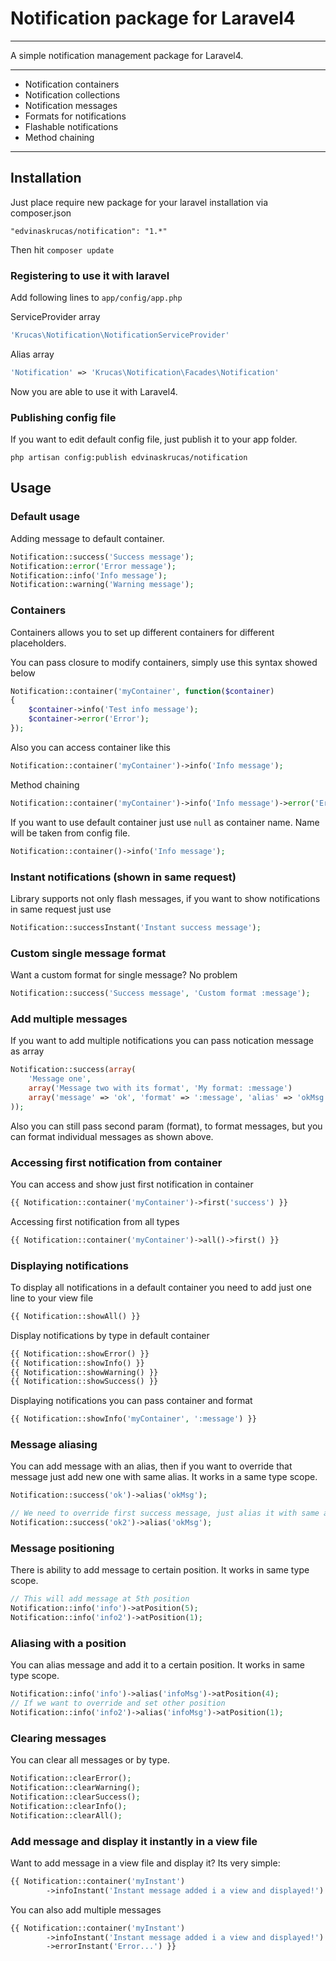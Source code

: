 # Notification package for Laravel4

---

A simple notification management package for Laravel4.

---

* Notification containers
* Notification collections
* Notification messages
* Formats for notifications
* Flashable notifications
* Method chaining

---

## Installation

Just place require new package for your laravel installation via composer.json

    "edvinaskrucas/notification": "1.*"

Then hit ```composer update```

### Registering to use it with laravel

Add following lines to ```app/config/app.php```

ServiceProvider array

```php
'Krucas\Notification\NotificationServiceProvider'
```

Alias array
```php
'Notification' => 'Krucas\Notification\Facades\Notification'
```

Now you are able to use it with Laravel4.

### Publishing config file

If you want to edit default config file, just publish it to your app folder.

    php artisan config:publish edvinaskrucas/notification

## Usage

### Default usage

Adding message to default container.
```php
Notification::success('Success message');
Notification::error('Error message');
Notification::info('Info message');
Notification::warning('Warning message');
```

### Containers

Containers allows you to set up different containers for different placeholders.

You can pass closure to modify containers, simply use this syntax showed below
```php
Notification::container('myContainer', function($container)
{
    $container->info('Test info message');
    $container->error('Error');
});
```

Also you can access container like this
```php
Notification::container('myContainer')->info('Info message');
```

Method chaining
```php
Notification::container('myContainer')->info('Info message')->error('Error message');
```

If you want to use default container just use ```null``` as container name. Name will be taken from config file.
```php
Notification::container()->info('Info message');
```

### Instant notifications (shown in same request)

Library supports not only flash messages, if you want to show notifications in same request just use
```php
Notification::successInstant('Instant success message');
```

### Custom single message format

Want a custom format for single message? No problem
```php
Notification::success('Success message', 'Custom format :message');
```

### Add multiple messages

If you want to add multiple notifications you can pass notication message as array
```php
Notification::success(array(
    'Message one',
    array('Message two with its format', 'My format: :message')
    array('message' => 'ok', 'format' => ':message', 'alias' => 'okMsg', 'position' => 5)
));
```

Also you can still pass second param (format), to format messages, but you can format individual messages as shown above.

### Accessing first notification from container

You can access and show just first notification in container
```php
{{ Notification::container('myContainer')->first('success') }}
```

Accessing first notification from all types
```php
{{ Notification::container('myContainer')->all()->first() }}
```

### Displaying notifications

To display all notifications in a default container you need to add just one line to your view file
```php
{{ Notification::showAll() }}
```

Display notifications by type in default container
```php
{{ Notification::showError() }}
{{ Notification::showInfo() }}
{{ Notification::showWarning() }}
{{ Notification::showSuccess() }}
```

Displaying notifications you can pass container and format
```php
{{ Notification::showInfo('myContainer', ':message') }}
```

### Message aliasing

You can add message with an alias, then if you want to override that message just add new one with same alias.
It works in a same type scope.
```php
Notification::success('ok')->alias('okMsg');

// We need to override first success message, just alias it with same alias name.
Notification::success('ok2')->alias('okMsg');
```

### Message positioning

There is ability to add message to certain position.
It works in same type scope.
```php
// This will add message at 5th position
Notification::info('info')->atPosition(5);
Notification::info('info2')->atPosition(1);
```

### Aliasing with a position

You can alias message and add it to a certain position.
It works in same type scope.
```php
Notification::info('info')->alias('infoMsg')->atPosition(4);
// If we want to override and set other position
Notification::info('info2')->alias('infoMsg')->atPosition(1);
```

### Clearing messages

You can clear all messages or by type.
```php
Notification::clearError();
Notification::clearWarning();
Notification::clearSuccess();
Notification::clearInfo();
Notification::clearAll();
```

### Add message and display it instantly in a view file

Want to add message in a view file and display it? Its very simple:

```php
{{ Notification::container('myInstant')
        ->infoInstant('Instant message added i a view and displayed!') }}
```

You can also add multiple messages

```php
{{ Notification::container('myInstant')
        ->infoInstant('Instant message added i a view and displayed!')
        ->errorInstant('Error...') }}
```